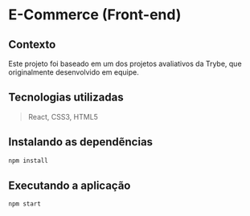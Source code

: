 # E-Commerce (Front-end)

## Contexto

Este projeto foi baseado em um dos projetos avaliativos da Trybe, que originalmente desenvolvido em equipe.

## Tecnologias utilizadas
> React, CSS3, HTML5

## Instalando as dependẽncias

```bash
npm install
```

## Executando a aplicação
```bash
npm start
```
